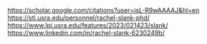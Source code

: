 https://scholar.google.com/citations?user=isL-R9wAAAAJ&hl=en
https://sti.usra.edu/personnel/rachel-slank-phd/
https://www.lpi.usra.edu/features/2023/021423/slank/
https://www.linkedin.com/in/rachel-slank-6230249b/
